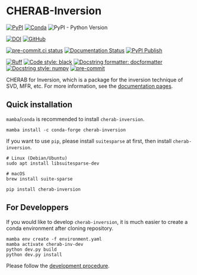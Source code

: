 # CHERAB-Inversion

[![PyPI](https://img.shields.io/pypi/v/cherab-inversion?label=PyPI&logo=PyPI)](https://pypi.org/project/cherab-inversion/)
[![Conda](https://img.shields.io/conda/v/conda-forge/cherab-inversion?logo=anaconda)](https://anaconda.org/conda-forge/cherab-inversion)
![PyPI - Python Version](https://img.shields.io/pypi/pyversions/cherab-inversion?logo=Python)

[![DOI](https://zenodo.org/badge/DOI/10.5281/zenodo.10118752.svg)](https://doi.org/10.5281/zenodo.10118752)
[![GitHub](https://img.shields.io/github/license/munechika-koyo/cherab_inversion)](https://opensource.org/licenses/BSD-3-Clause)

[![pre-commit.ci status](https://results.pre-commit.ci/badge/github/munechika-koyo/cherab_inversion/main.svg)](https://results.pre-commit.ci/latest/github/munechika-koyo/cherab_inversion/main)
[![Documentation Status](https://readthedocs.org/projects/cherab-inversion/badge/?version=latest)](https://cherab-inversion.readthedocs.io/en/latest/?badge=latest)
[![PyPI Publish](https://github.com/munechika-koyo/cherab_inversion/actions/workflows/deploy-pypi.yml/badge.svg)](https://github.com/munechika-koyo/cherab_inversion/actions/workflows/deploy-pypi.yml)

[![Ruff](https://img.shields.io/endpoint?url=https://raw.githubusercontent.com/charliermarsh/ruff/main/assets/badge/v2.json)](https://github.com/astral-sh/ruff)
[![Code style: black](https://img.shields.io/badge/code%20style-black-000000.svg)](https://github.com/psf/black)
[![Docstring formatter: docformatter](https://img.shields.io/badge/%20formatter-docformatter-fedcba.svg)](https://github.com/PyCQA/docformatter)
[![Docstring style: numpy](https://img.shields.io/badge/%20style-numpy-459db9.svg)](https://numpydoc.readthedocs.io/en/latest/format.html)
[![pre-commit](https://img.shields.io/badge/pre--commit-enabled-brightgreen?logo=pre-commit)](https://github.com/pre-commit/pre-commit)


CHERAB for Inversion, which is a package for the inversion technique of SVD, MFR, etc.
For more information, see the [documentation pages](https://cherab-inversion.readthedocs.io/).

Quick installation
-------------------
`mamba`/`conda` is recommended to install `cherab-inversion`.
```Shell
mamba install -c conda-forge cherab-inversion
```

If you want to use `pip`, please install `suitesparse` at first, then install `cherab-inversion`.
```Shell
# Linux (Debian/Ubuntu)
sudo apt install libsuitesparse-dev
```
```Shell
# macOS
brew install suite-sparse
```
```Shell
pip install cherab-inversion
```

For Developpers
---
If you would like to develop `cherab-inversion`, it is much easier to create a conda environment after cloning repository.
```Shell
mamba env create -f environment.yaml
mamba activate cherab-inv-dev
python dev.py build
python dev.py install
```
Please follow the [development procedure](https://cherab-inversion.readthedocs.io/en/development/user/contribution.html).
